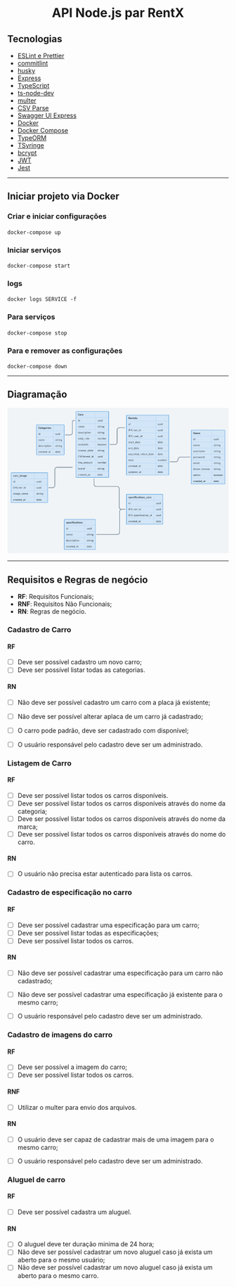 <h1 align="center">API Node.js par RentX</h1>

## Tecnologias

- [ESLint e Prettier](https://www.notion.so/ESLint-e-Prettier-Trilha-Node-js-d3f3ef576e7f45dfbbde5c25fa662779)
- [commitlint](https://commitlint.js.org/)
- [husky](https://yarnpkg.com/package/husky)
- [Express](https://expressjs.com/)
- [TypeScript](https://www.typescriptlang.org/)
- [ts-node-dev](https://yarnpkg.com/package/ts-node-dev)
- [multer](https://github.com/expressjs/multer)
- [CSV Parse](https://csv.js.org/parse/)
- [Swagger UI Express](https://yarnpkg.com/package/swagger-ui-express)
- [Docker](https://www.docker.com/)
- [Docker Compose](https://docs.docker.com/compose/)
- [TypeORM](https://typeorm.io/)
- [TSyringe](https://github.com/microsoft/tsyringe)
- [bcrypt](https://yarnpkg.com/package/bcrypt)
- [JWT](https://jwt.io/)
- [Jest](https://jestjs.io/)

---

## Iniciar projeto via Docker

### Criar e iniciar configurações

`docker-compose up`

### Iniciar serviços

`docker-compose start`

### logs

`docker logs SERVICE -f`

### Para serviços

`docker-compose stop`

### Para e remover as configurações

`docker-compose down`

---

## Diagramação

![Esquema banco de dados](.github/diagrama.png)

---

## Requisitos e Regras de negócio

- **RF**: Requisitos Funcionais;
- **RNF**: Requisitos Não Funcionais;
- **RN**: Regras de negócio.

### Cadastro de Carro
 
#### RF
- [ ] Deve ser possível cadastro um novo carro;
- [ ] Deve ser possível listar todas as categorias.

#### RN
- [ ] Não deve ser possível cadastro um carro com a placa já existente;
- [ ] Não deve ser possível alterar aplaca de um carro já cadastrado;
- [ ] O carro pode padrão, deve ser cadastrado com disponível;
- [ ] O usuário responsável pelo cadastro deve ser um administrado.


### Listagem de Carro
 
#### RF
- [ ] Deve ser possível listar todos os carros disponíveis.
- [ ] Deve ser possível listar todos os carros disponíveis através do nome da categoria;
- [ ] Deve ser possível listar todos os carros disponíveis através do nome da marca;
- [ ] Deve ser possível listar todos os carros disponíveis através do nome do carro.

#### RN
- [ ] O usuário não precisa estar autenticado para lista os carros.


### Cadastro de especificação no carro
 
#### RF
- [ ] Deve ser possível cadastrar uma especificação para um carro;
- [ ] Deve ser possível listar todas as especificações;
- [ ] Deve ser possível listar todos os carros.

#### RN
- [ ] Não deve ser possível cadastrar uma especificação para um carro não cadastrado;
- [ ] Não deve ser possível cadastrar uma especificação já existente para o mesmo carro;
- [ ] O usuário responsável pelo cadastro deve ser um administrado.


### Cadastro de imagens do carro

#### RF
- [ ] Deve ser possível a imagem do carro;
- [ ] Deve ser possível listar todos os carros.

#### RNF
- [ ] Utilizar o multer para envio dos arquivos.

#### RN
- [ ] O usuário deve ser capaz de cadastrar mais de uma imagem para o mesmo carro;
- [ ] O usuário responsável pelo cadastro deve ser um administrado.


### Aluguel de carro

#### RF
- [ ] Deve ser possível cadastra um aluguel.

#### RN
- [ ] O aluguel deve ter duração minima de 24 hora;
- [ ] Não deve ser possível cadastrar um novo aluguel caso já exista um aberto para o mesmo usuário;
- [ ] Não deve ser possível cadastrar um novo aluguel caso já exista um aberto para o mesmo carro.
